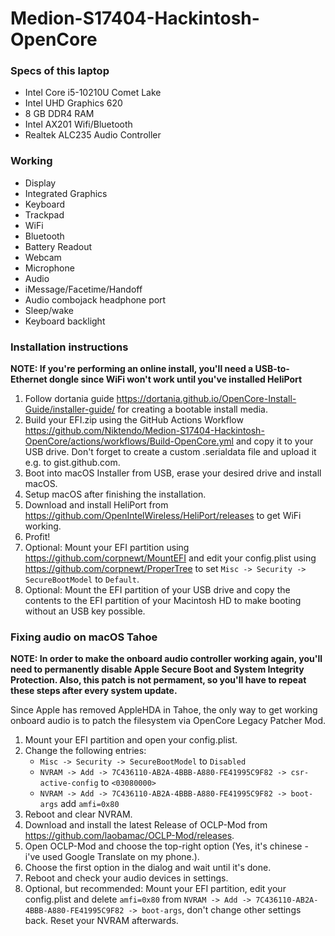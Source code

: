 # Medion-S17404-Hackintosh-OpenCore

### Specs of this laptop
* Intel Core i5-10210U Comet Lake
* Intel UHD Graphics 620
* 8 GB DDR4 RAM
* Intel AX201 Wifi/Bluetooth
* Realtek ALC235 Audio Controller

### Working
* Display
* Integrated Graphics
* Keyboard
* Trackpad
* WiFi
* Bluetooth
* Battery Readout
* Webcam
* Microphone
* Audio
* iMessage/Facetime/Handoff
* Audio combojack headphone port
* Sleep/wake
* Keyboard backlight

### Installation instructions
**NOTE: If you're performing an online install, you'll need a USB-to-Ethernet dongle since WiFi won't work until you've installed HeliPort**
1. Follow dortania guide https://dortania.github.io/OpenCore-Install-Guide/installer-guide/ for creating a bootable install media.
2. Build your EFI.zip using the GitHub Actions Workflow https://github.com/Niktendo/Medion-S17404-Hackintosh-OpenCore/actions/workflows/Build-OpenCore.yml and copy it to your USB drive.
   Don't forget to create a custom .serialdata file and upload it e.g. to gist.github.com.
4. Boot into macOS Installer from USB, erase your desired drive and install macOS. 
5. Setup macOS after finishing the installation.
6. Download and install HeliPort from https://github.com/OpenIntelWireless/HeliPort/releases to get WiFi working.
7. Profit!
8. Optional: Mount your EFI partition using https://github.com/corpnewt/MountEFI and edit your config.plist using https://github.com/corpnewt/ProperTree to set `Misc -> Security -> SecureBootModel` to `Default`.
9. Optional: Mount the EFI partition of your USB drive and copy the contents to the EFI partition of your Macintosh HD to make booting without an USB key possible.

### Fixing audio on macOS Tahoe
**NOTE: In order to make the onboard audio controller working again, you'll need to permanently disable Apple Secure Boot and System Integrity Protection. Also, this patch is not permament, so you'll have to repeat these steps after every system update.**

Since Apple has removed AppleHDA in Tahoe, the only way to get working onboard audio is to patch the filesystem via OpenCore Legacy Patcher Mod.
1. Mount your EFI partition and open your config.plist.
2. Change the following entries:
   * `Misc -> Security -> SecureBootModel` to `Disabled`
   * `NVRAM -> Add -> 7C436110-AB2A-4BBB-A880-FE41995C9F82 -> csr-active-config` to `<03080000>`
   * `NVRAM -> Add -> 7C436110-AB2A-4BBB-A880-FE41995C9F82 -> boot-args` add `amfi=0x80`
4. Reboot and clear NVRAM.
5. Download and install the latest Release of OCLP-Mod from https://github.com/laobamac/OCLP-Mod/releases.
6. Open OCLP-Mod and choose the top-right option (Yes, it's chinese - i've used Google Translate on my phone.).
7. Choose the first option in the dialog and wait until it's done.
8. Reboot and check your audio devices in settings.
9. Optional, but recommended: Mount your EFI partition, edit your config.plist and delete `amfi=0x80` from `NVRAM -> Add -> 7C436110-AB2A-4BBB-A880-FE41995C9F82 -> boot-args`, don't change other settings back. Reset your NVRAM afterwards.
